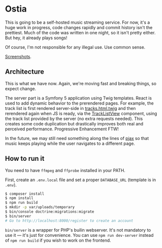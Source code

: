 # Ostia

This is going to be a self-hosted music streaming service.  For now, it's a huge
work in progress, code changes rapidly and commit history isn't the prettiest.
Much of the code was written in one night, so it isn't pretty either.  But hey,
it already plays songs!

Of course, I'm not responsible for any illegal use.  Use common sense.

[Screenshots](https://github.com/logarytm/ostia/tree/master/docs).

## Architecture

This is what we have now. Again, we're moving fast and breaking things, so
expect change.

The server part is a Symfony 5 application using Twig templates.  React is used
to add dynamic behavior to the prerendered pages.  For example, the track list
is first rendered server-side in
[tracks.html.twig](https://github.com/logarytm/ostia/blob/master/templates/library/tracks.html.twig)
and then rerendered again when JS is ready, via the
[TrackListView](https://github.com/logarytm/ostia/blob/master/assets/tracks/TrackListView.tsx)
component, using the track list provided by the server (no extra requests
needed). This creates some code duplication but drastically improves both real
and perceived performance.  Progressive Enhancement FTW!

In the future, we may still need something along the lines of
[pjax](https://github.com/defunkt/jquery-pjax) so that music keeps playing while
the user navigates to a different page.

## How to run it

You need to have `ffmpeg` and `ffprobe` installed in your PATH.

First, create an `.env.local` file and set a proper `DATABASE_URL` (template is
in `.env`).

```sh
$ composer install
$ npm install
$ npm run build
$ mkdir -p var/uploads/temporary
$ bin/console doctrine:migrations:migrate
$ bin/server
# Go to http://localhost:8000/register to create an account
```

`bin/server` is a wrapper for PHP's builin webserver.  It's not mandatory to use
it — it's just for convenience.  You can use `npm run dev-server` instead of
`npm run build` if you wish to work on the frontend.
